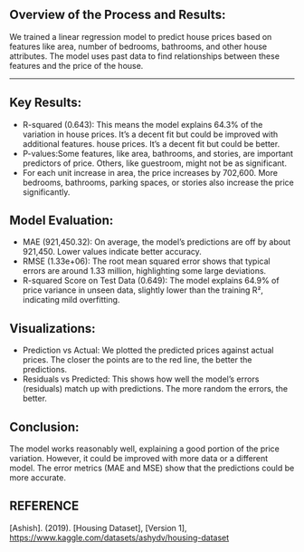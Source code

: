 ## Overview of the Process and Results:
We trained a linear regression model to predict house prices based on features like area, number of bedrooms, bathrooms, and other house attributes. The model uses past data to find relationships between these features and the price of the house.


---

## Key Results:
*   R-squared (0.643): This means the model explains 64.3% of the variation in house prices. It’s a decent fit but could be improved with additional features.
house prices. It’s a decent fit but could be better.
*   P-values:Some features, like area, bathrooms, and stories, are important predictors of price. Others, like guestroom, might not be as significant.
*   For each unit increase in area, the price increases by 702,600.
More bedrooms, bathrooms, parking spaces, or stories also increase the price significantly.

## Model Evaluation:
*   MAE (921,450.32): On average, the model’s predictions are off by about 921,450. Lower values indicate better accuracy.
*   RMSE (1.33e+06): The root mean squared error shows that typical errors are around 1.33 million, highlighting some large deviations.
*   R-squared Score on Test Data (0.649): The model explains 64.9% of price variance in unseen data, slightly lower than the training R², indicating mild overfitting.

## Visualizations:
*   Prediction vs Actual: We plotted the predicted prices against actual prices. The closer the points are to the red line, the better the predictions.
*  Residuals vs Predicted: This shows how well the model’s errors (residuals) match up with predictions. The more random the errors, the better.

## Conclusion:
The model works reasonably well, explaining a good portion of the price variation. However, it could be improved with more data or a different model.
The error metrics (MAE and MSE) show that the predictions could be more accurate.

## REFERENCE
[Ashish]. (2019). [Housing Dataset], [Version 1], https://www.kaggle.com/datasets/ashydv/housing-dataset